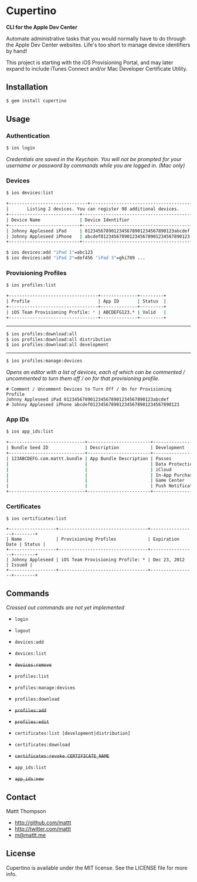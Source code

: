 # Cupertino
**CLI for the Apple Dev Center**

Automate administrative tasks that you would normally have to do through the Apple Dev Center websites. Life's too short to manage device identifiers by hand!

This project is starting with the iOS Provisioning Portal, and may later expand to include iTunes Connect and/or Mac Developer Certificate Utility.

## Installation

```sh
$ gem install cupertino
```

## Usage

### Authentication

```sh
$ ios login
```

_Credentials are saved in the Keychain. You will not be prompted for your username or password by commands while you are logged in. (Mac only)_

### Devices

```sh
$ ios devices:list

+------------------------------+---------------------------------------+
|       Listing 2 devices. You can register 98 additional devices.     |
+---------------------------+------------------------------------------+
| Device Name               | Device Identifier                        |
+---------------------------+------------------------------------------+
| Johnny Appleseed iPad     | 0123456789012345678901234567890123abcdef |
| Johnny Appleseed iPhone   | abcdef0123456789012345678901234567890123 |
+---------------------------+------------------------------------------+

$ ios devices:add "iPad 1"=abc123
$ ios devices:add "iPad 2"=def456 "iPad 3"=ghi789 ...
```

### Provisioning Profiles

```sh
$ ios profiles:list

+----------------------------------+--------------+---------+
| Profile                          | App ID       | Status  |
+----------------------------------+--------------+---------+
| iOS Team Provisioning Profile: * | ABCDEFG123.* | Valid   |
+----------------------------------+--------------+---------+
```

---

```sh
$ ios profiles:download:all
$ ios profiles:download:all distribution
$ ios profiles:download:all development

```

---


```sh
$ ios profiles:manage:devices
```

_Opens an editor with a list of devices, each of which can be commented / uncommented to turn them off / on for that provisioning profile._

```
# Comment / Uncomment Devices to Turn Off / On for Provisioning Profile
Johnny Appleseed iPad 0123456789012345678901234567890123abcdef
# Johnny Appleseed iPhone abcdef0123456789012345678901234567890123
```

### App IDs

```sh
$ ios app_ids:list

+-----------------------------+------------------------+-------------------+-------------------+
| Bundle Seed ID              | Description            | Development       | Distribution      |
+-----------------------------+------------------------+-------------------+-------------------+
| 123ABCDEFG.com.mattt.bundle | App Bundle Description | Passes            | Passes            |
|                             |                        | Data Protection   | Data Protection   |
|                             |                        | iCloud            | iCloud            |
|                             |                        | In-App Purchase   | In-App Purchase   |
|                             |                        | Game Center       | Game Center       |
|                             |                        | Push Notification | Push Notification |
+-----------------------------+------------------------+-------------------+-------------------+
```

### Certificates

```
$ ios certificates:list

+------------------+----------------------------------+-----------------+--------+
| Name             | Provisioning Profiles            | Expiration Date | Status |
+------------------+----------------------------------+-----------------+--------+
| Johnny Appleseed | iOS Team Provisioning Profile: * | Dec 23, 2012    | Issued |
+------------------+----------------------------------+-----------------+--------+
```

## Commands

_Crossed out commands are not yet implemented_

- `login`
- `logout`

- `devices:add`
- `devices:list`
- ~~`devices:remove`~~

- `profiles:list`
- `profiles:manage:devices`
- `profiles:download`
- ~~`profiles:add`~~
- ~~`profiles:edit`~~

- `certificates:list [development|distribution]`
- `certificates:download`
- ~~`certificates:revoke CERTIFICATE_NAME`~~

- `app_ids:list`
- ~~`app_ids:new`~~

## Contact

Mattt Thompson

- http://github.com/mattt
- http://twitter.com/mattt
- m@mattt.me

## License

Cupertino is available under the MIT license. See the LICENSE file for more info.
